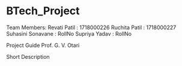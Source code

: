 # BTech_Project

Team Members:
Revati Patil : 1718000226
Ruchita Patil : 1718000227
Suhasini Sonavane : RollNo
Supriya Yadav : RollNo

Project Guide
Prof. G. V. Otari


Short Description
